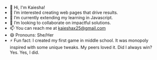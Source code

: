 - 👋 Hi, I'm Kaiesha!
- 👀 I’m interested creating web pages that drive results.
- 🌱 I’m currently extending my learning in Javascript.
- 💞️ I’m looking to collaborate on impactful solutions.
- 📫 You can reach me at kaieshax25@gmail.com
- 😄 Pronouns: She/Her
- ⚡ Fun fact: I created my first game in middle school. It was monopoly inspired with some unique tweaks. My peers loved it. Did I always win? Yes. Yes, I did.

<!---
kaieshax25/kaieshax25 is a ✨ special ✨ repository because its `README.md` (this file) appears on your GitHub profile.
You can click the Preview link to take a look at your changes.
--->
